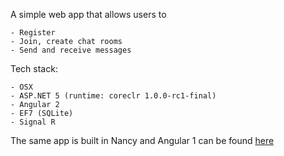 A simple web app that allows users to
```
- Register
- Join, create chat rooms
- Send and receive messages
```

Tech stack:
```
- OSX
- ASP.NET 5 (runtime: coreclr 1.0.0-rc1-final)
- Angular 2
- EF7 (SQLite)
- Signal R
```

The same app is built in Nancy and Angular 1 can be found [here](https://github.com/PatrickDinh/Windtalker)
